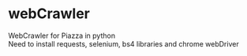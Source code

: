# webCrawler
WebCrawler for Piazza in python <br />
Need to install requests, selenium, bs4 libraries and chrome webDriver
